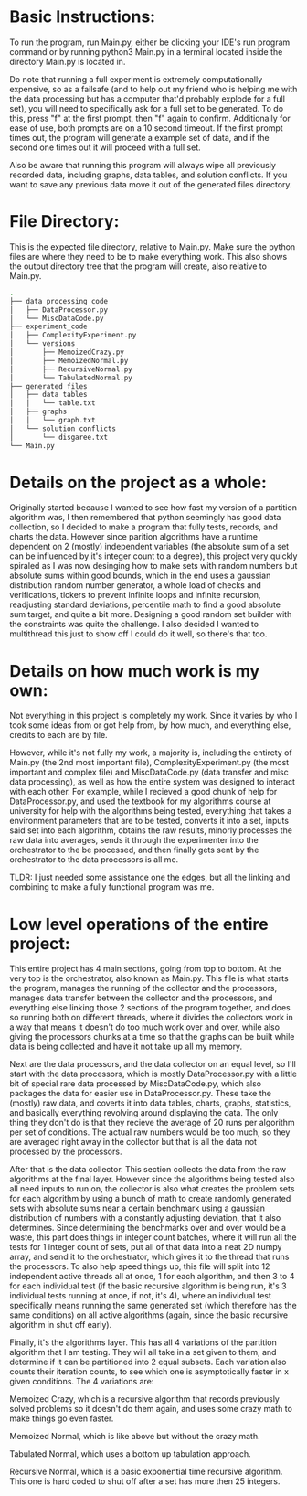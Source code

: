 Basic Instructions:
=

To run the program, run Main.py, either be clicking your IDE's run program command or by running python3 Main.py in a terminal located inside the directory Main.py is located in.

Do note that running a full experiment is extremely computationally expensive, so as a failsafe (and to help out my friend who is helping me with the data processing but has a computer that'd probably explode for a full set), you will need to specifically ask for a full set to be generated. To do this, press "f" at the first prompt, then "f" again to confirm. Additionally for ease of use, both prompts are on a 10 second timeout. If the first prompt times out, the program will generate a example set of data, and if the second one times out it will proceed with a full set.

Also be aware that running this program will always wipe all previously recorded data, including graphs, data tables, and solution conflicts. If you want to save any previous data move it out of the generated files directory.

File Directory:
=
This is the expected file directory, relative to Main.py. Make sure the python files are where they need to be to make everything work. This also shows the output directory tree that the program will create, also relative to Main.py.
```bash
.
├── data_processing_code
│   ├── DataProcessor.py
│   └── MiscDataCode.py
├── experiment_code
│   ├── ComplexityExperiment.py
│   └── versions
│       ├── MemoizedCrazy.py
│       ├── MemoizedNormal.py
│       ├── RecursiveNormal.py
│       └── TabulatedNormal.py
├── generated files
│   ├── data tables
│   │   └── table.txt
│   ├── graphs
│   │   └── graph.txt
│   └── solution conflicts
│       └── disgaree.txt
└── Main.py
```

Details on the project as a whole:
=
Originally started because I wanted to see how fast my version of a partition algorithm was, I then remembered that python seemingly has good data collection, so I decided to make a program that fully tests, records, and charts the data. However since parition algorithms have a runtime dependent on 2 (mostly) independent variables (the absolute sum of a set can be influenced by it's integer count to a degree), this project very quickly spiraled as I was now desinging how to make sets with random numbers but absolute sums within good bounds, which in the end uses a gaussian distribution random number generator, a whole load of checks and verifications, tickers to prevent infinite loops and infinite recursion, readjusting standard deviations, percentile math to find a good absolute sum target, and quite a bit more. Designing a good random set builder with the constraints was quite the challenge. I also decided I wanted to multithread this just to show off I could do it well, so there's that too. 

Details on how much work is my own:
=
Not everything in this project is completely my work. Since it varies by who I took some ideas from or got help from, by how much, and everything else, credits to each are by file. 

However, while it's not fully my work, a majority is, including the entirety of Main.py (the 2nd most important file), ComplexityExperiment.py (the most important and complex file) and MiscDataCode.py (data transfer and misc data processing), as well as how the entire system was designed to interact with each other. For example, while I recieved a good chunk of help for DataProcessor.py, and used the textbook for my algorithms course at university for help with the algorithms being tested, everything that takes a environment parameters that are to be tested, converts it into a set, inputs said set into each algorithm, obtains the raw results, minorly processes the raw data into averages, sends it through the experimenter into the orchestrator to the be processed, and then finally gets sent by the orchestrator to the data processors is all me. 

TLDR: I just needed some assistance one the edges, but all the linking and combining to make a fully functional program was me. 

Low level operations of the entire project:
=
This entire project has 4 main sections, going from top to bottom. At the very top is the orchestrator, also known as Main.py. This file is what starts the program, manages the running of the collector and the processors, manages data transfer between the collector and the processors, and everything else linking those 2 sections of the program together, and does so running both on different threads, where it divides the collectors work in a way that means it doesn't do too much work over and over, while also giving the processors chunks at a time so that the graphs can be built while data is being collected and have it not take up all my memory.

Next are the data processors, and the data collector on an equal level, so I'll start with the data processors, which is mostly DataProcessor.py with a little bit of special rare data processed by MiscDataCode.py, which also packages the data for easier use in DataProcessor.py. These take the (mostly) raw data, and coverts it into data tables, charts, graphs, statistics, and basically everything revolving around displaying the data. The only thing they don't do is that they recieve the average of 20 runs per algorithm per set of conditions. The actual raw numbers would be too much, so they are averaged right away in the collector but that is all the data not processed by the processors. 

After that is the data collector. This section collects the data from the raw algorithms at the final layer. However since the algorithms being tested also all need inputs to run on, the collector is also what creates the problem sets for each algorithm by using a bunch of math to create randomly generated sets with absolute sums near a certain benchmark using a gaussian distribution of numbers with a constantly adjusting deviation, that it also determines. Since determining the benchmarks over and over would be a waste, this part does things in integer count batches, where it will run all the tests for 1 integer count of sets, put all of that data into a neat 2D numpy array, and send it to the orchestrator, which gives it to the thread that runs the processors. To also help speed things up, this file will split into 12 independent active threads all at once, 1 for each algorithm, and then 3 to 4 for each individual test (if the basic recursive algorithm is being run, it's 3 individual tests running at once, if not, it's 4), where an individual test specifically means running the same generated set (which therefore has the same conditions) on all active algorithms (again, since the basic recursive algorithm in shut off early). 

Finally, it's the algorithms layer. This has all 4 variations of the partition algorithm that I am testing. They will all take in a set given to them, and determine if it can be partitioned into 2 equal subsets. Each variation also counts their iteration counts, to see which one is asymptotically faster in x given conditions. The 4 variations are:

Memoized Crazy, which is a recursive algorithm that records previously solved problems so it doesn't do them again, and uses some crazy math to make things go even faster.

Memoized Normal, which is like above but without the crazy math.

Tabulated Normal, which uses a bottom up tabulation approach.

Recursive Normal, which is a basic exponential time recursive algorithm. This one is hard coded to shut off after a set has more then 25 integers.